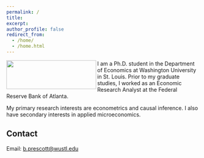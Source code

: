 ```yaml
---
permalink: /
title: 
excerpt:
author_profile: false
redirect_from: 
  - /home/
  - /home.html
---
```

<img align="left" src="{{ site.url }}{{ site.baseurl }}/images/wustl-profile-picture.png" alt="" height= "75" width="235" style="float:left;"/>

<p padding = 1em>
I am a Ph.D. student in the Department of Economics at Washington University in St. Louis. Prior to my graduate studies, I worked as an Economic Research Analyst at the Federal Reserve Bank of Atlanta.

My primary research interests are econometrics and causal inference. I also have secondary interests in applied microeconomics.
</p>

## Contact
Email: [b.prescott@wustl.edu](mailto::b.prescott@wustl.edu)